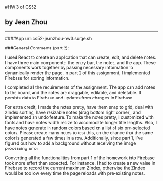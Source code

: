#HW 3 of CS52
## by Jean Zhou

---
####App url: cs52-jeanzhou-hw3.surge.sh

###General Comments (part 2):

I used React to create an application that can create, edit, and delete notes. I have three main components: the entry bar, the notes, and the app. These components work together by passing necessary information to dynamically render the page. In part 2 of this assignment, I implemented Firebase for storing information.

I completed all the requirements of the assignment. The app can add notes to the board, and the notes are draggable, editable, and deletable. It persists data to Firebase and updates from changes in Firebase.

For extra credit, I made the notes pretty, have them snap to grid, deal with zIndex sorting, have resizable notes (drag bottom right corner), and implemented an undo feature. To make the notes pretty, I customized with fonts and have notes width resize to accomodate longer title lengths. Also, I have notes generate in random colors based on a list of six pre-selected colors. Please create many notes to test this, on the chance that the same color is generated a few times in a row. Additionally, since part 1, I've figured out how to add a background without receiving the image processing error

Converting all the functionalities from part 1 of the homework into Firebase took more effort than expected. For instance, I had to create a new value in Firebase to record the current maximum ZIndex, otherwise the ZIndex would be too low every time the page reloads with pre-existing notes. 
